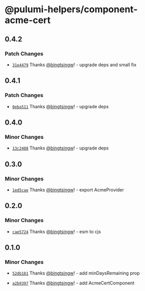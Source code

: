 # @pulumi-helpers/component-acme-cert

## 0.4.2

### Patch Changes

- [`31e4479`](https://github.com/bingtsingw/pulumi-helpers/commit/31e4479b7a0c257befed8a53459b56a911c499ae) Thanks [@bingtsingw](https://github.com/bingtsingw)! - upgrade deps and small fix

## 0.4.1

### Patch Changes

- [`0eba511`](https://github.com/bingtsingw/pulumi-helpers/commit/0eba51101360518f9527286e48aa99d26c92d165) Thanks [@bingtsingw](https://github.com/bingtsingw)! - upgrade deps

## 0.4.0

### Minor Changes

- [`13c2488`](https://github.com/bingtsingw/pulumi-helpers/commit/13c2488be9858aed5039ee9ecc12c9d9270bfbf5) Thanks [@bingtsingw](https://github.com/bingtsingw)! - upgrade deps

## 0.3.0

### Minor Changes

- [`1ed5cae`](https://github.com/bingtsingw/pulumi-helpers/commit/1ed5caee5973a7d07e62df73d69e11c9f1c9b39e) Thanks [@bingtsingw](https://github.com/bingtsingw)! - export AcmeProvider

## 0.2.0

### Minor Changes

- [`cae5724`](https://github.com/bingtsingw/pulumi-helpers/commit/cae5724398a7cd7207e6471d6d64ba0f3f351d59) Thanks [@bingtsingw](https://github.com/bingtsingw)! - esm to cjs

## 0.1.0

### Minor Changes

- [`52db181`](https://github.com/bingtsingw/pulumi-helpers/commit/52db181cb16d7d7675e7fea2a0d88ac042d8898c) Thanks [@bingtsingw](https://github.com/bingtsingw)! - add minDaysRemaining prop

- [`a2b9397`](https://github.com/bingtsingw/pulumi-helpers/commit/a2b939791cb8e87894ed1bfa0456fb3330a4632a) Thanks [@bingtsingw](https://github.com/bingtsingw)! - add AcmeCertComponent
